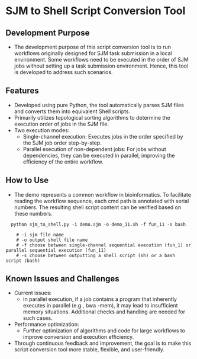 # SJM to Shell Script Conversion Tool

## Development Purpose
- The development purpose of this script conversion tool is to run workflows originally designed for SJM task submission in a local environment. Some workflows need to be executed in the order of SJM jobs without setting up a task submission environment. Hence, this tool is developed to address such scenarios.

## Features
- Developed using pure Python, the tool automatically parses SJM files and converts them into equivalent Shell scripts.
- Primarily utilizes topological sorting algorithms to determine the execution order of jobs in the SJM file.
- Two execution modes:
    - Single-channel execution: Executes jobs in the order specified by the SJM job order step-by-step.
    - Parallel execution of non-dependent jobs: For jobs without dependencies, they can be executed in parallel, improving the efficiency of the entire workflow.

## How to Use
- The demo represents a common workflow in bioinformatics. To facilitate reading the workflow sequence, each cmd path is annotated with serial numbers. The resulting shell script content can be verified based on these numbers.

```
  python sjm_to_shell.py -i demo.sjm -o demo_11.sh -f fun_11 -s bash

    # -i sjm file name
    # -o output shell file name
    # -f choose between single-channel sequential execution (fun_1) or parallel sequential execution (fun_11)
    # -s choose between outputting a shell script (sh) or a bash script (bash)

```

## Known Issues and Challenges
- Current issues:
    - In parallel execution, if a job contains a program that inherently executes in parallel (e.g., bwa -mem), it may lead to insufficient memory situations. Additional checks and handling are needed for such cases.
- Performance optimization:
    - Further optimization of algorithms and code for large workflows to improve conversion and execution efficiency.
- Through continuous feedback and improvement, the goal is to make this script conversion tool more stable, flexible, and user-friendly.